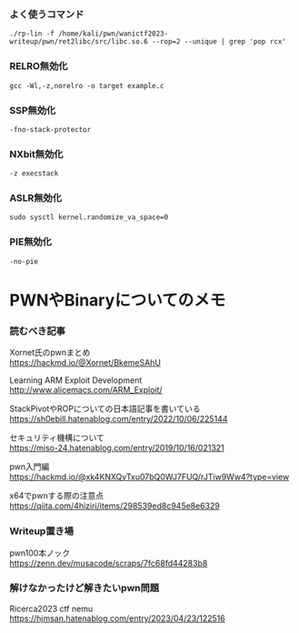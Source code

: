 ### よく使うコマンド

```
./rp-lin -f /home/kali/pwn/wanictf2023-writeup/pwn/ret2libc/src/libc.so.6 --rop=2 --unique | grep 'pop rcx'
```

### RELRO無効化

```
gcc -Wl,-z,norelro -o target example.c
```

### SSP無効化

```
-fno-stack-protector
```

### NXbit無効化

```
-z execstack
```

### ASLR無効化

```
sudo sysctl kernel.randomize_va_space=0
```

### PIE無効化

```
-no-pie
```

# PWNやBinaryについてのメモ

### 読むべき記事
Xornet氏のpwnまとめ  
https://hackmd.io/@Xornet/BkemeSAhU  
  
Learning ARM Exploit Development  
http://www.alicemacs.com/ARM_Exploit/    
  
StackPivotやROPについての日本語記事を書いている  
https://sh0ebill.hatenablog.com/entry/2022/10/06/225144  
  

セキュリティ機構について  
https://miso-24.hatenablog.com/entry/2019/10/16/021321  
  
pwn入門編  
https://hackmd.io/@xk4KNXQvTxu07bQ0WJ7FUQ/rJTiw9Ww4?type=view  
  
x64でpwnする際の注意点  
https://qiita.com/4hiziri/items/298539ed8c945e8e6329  



### Writeup置き場

  
pwn100本ノック  
https://zenn.dev/musacode/scraps/7fc68fd44283b8  

### 解けなかったけど解きたいpwn問題
Ricerca2023 ctf nemu
https://hjmsan.hatenablog.com/entry/2023/04/23/122516

